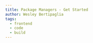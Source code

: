 ```yaml
---
title: Package Managers - Get Started
author: Wesley Bertipaglia
tags:
  - frontend
  - code
  - build
---
```

